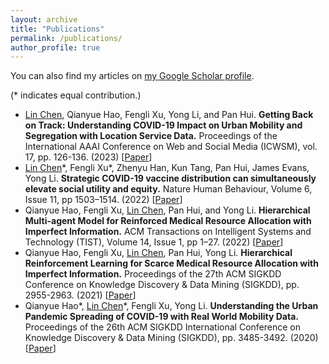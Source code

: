 ```yaml
---
layout: archive
title: "Publications"
permalink: /publications/
author_profile: true
---
```



You can also find my articles on [my Google Scholar profile](https://scholar.google.com/citations?user=uxaP8ZcAAAAJ&hl=en).

(* indicates equal contribution.)
- <u>Lin Chen</u>, Qianyue Hao, Fengli Xu, Yong Li, and Pan Hui. **Getting Back on Track: Understanding COVID-19 Impact on Urban Mobility and Segregation with Location Service Data.** Proceedings of the International AAAI Conference on Web and Social Media (ICWSM), vol. 17, pp. 126-136. (2023) \[[Paper](https://ojs.aaai.org/index.php/ICWSM/article/view/22132)\]
- <u>Lin Chen</u>\*, Fengli Xu\*, Zhenyu Han, Kun Tang, Pan Hui, James Evans, Yong Li. **Strategic COVID-19 vaccine distribution can simultaneously elevate social utility and equity.** Nature Human Behaviour, Volume 6, Issue 11, pp 1503–1514. (2022) \[[Paper](https://www.nature.com/articles/s41562-022-01429-0)\]
- Qianyue Hao, Fengli Xu, <u>Lin Chen</u>, Pan Hui, and Yong Li. **Hierarchical Multi-agent Model for Reinforced Medical Resource Allocation with Imperfect Information.** ACM Transactions on Intelligent Systems and Technology (TIST), Volume 14, Issue 1, pp 1–27. (2022) \[[Paper](https://doi.org/10.1145/3552436)\]
- Qianyue Hao, Fengli Xu, <u>Lin Chen</u>, Pan Hui, Yong Li. **Hierarchical Reinforcement Learning for Scarce Medical Resource Allocation with Imperfect Information.** Proceedings of the 27th ACM SIGKDD Conference on Knowledge Discovery & Data Mining (SIGKDD), pp. 2955-2963. (2021) \[[Paper](https://doi.org/10.1145/3447548.3467181)\]
- Qianyue Hao\*, <u>Lin Chen</u>\*, Fengli Xu, Yong Li. **Understanding the Urban Pandemic Spreading of COVID-19 with Real World Mobility Data.** Proceedings of the 26th ACM SIGKDD International Conference on Knowledge Discovery & Data Mining (SIGKDD), pp. 3485-3492. (2020) \[[Paper](https://doi.org/10.1145/3394486.3412860)\]

